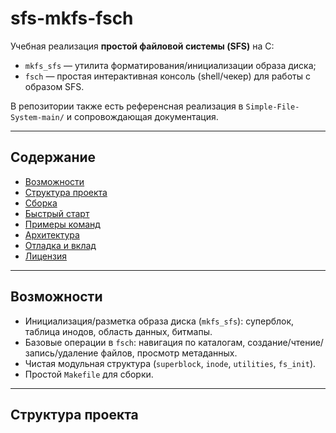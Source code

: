 # sfs-mkfs-fsch

Учебная реализация **простой файловой системы (SFS)** на C:
- `mkfs_sfs` — утилита форматирования/инициализации образа диска;
- `fsch` — простая интерактивная консоль (shell/чекер) для работы с образом SFS.

В репозитории также есть референсная реализация в `Simple-File-System-main/` и сопровождающая документация.

---

## Содержание
- [Возможности](#возможности)
- [Структура проекта](#структура-проекта)
- [Сборка](#сборка)
- [Быстрый старт](#быстрый-старт)
- [Примеры команд](#примеры-команд)
- [Архитектура](#архитектура)
- [Отладка и вклад](#отладка-и-вклад)
- [Лицензия](#лицензия)

---

## Возможности
- Инициализация/разметка образа диска (`mkfs_sfs`): суперблок, таблица инодов, область данных, битмапы.
- Базовые операции в `fsch`: навигация по каталогам, создание/чтение/запись/удаление файлов, просмотр метаданных.
- Чистая модульная структура (`superblock`, `inode`, `utilities`, `fs_init`).
- Простой `Makefile` для сборки.

---

## Структура проекта


